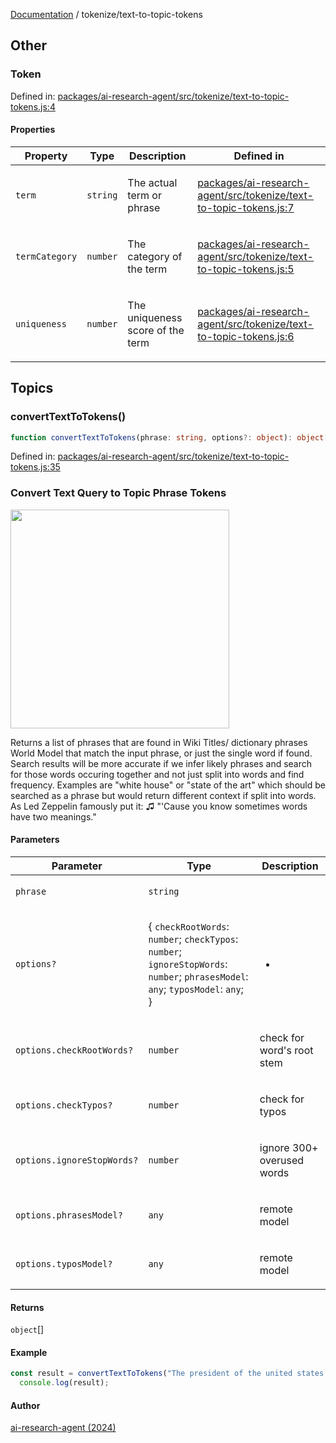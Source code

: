 [Documentation](../modules.md) / tokenize/text-to-topic-tokens

## Other

### Token

Defined in: [packages/ai-research-agent/src/tokenize/text-to-topic-tokens.js:4](https://github.com/vtempest/ai-research-agent/tree/master/packages/ai-research-agent/src/tokenize/text-to-topic-tokens.js#L4)

#### Properties

<table>
<thead>
<tr>
<th>Property</th>
<th>Type</th>
<th>Description</th>
<th>Defined in</th>
</tr>
</thead>
<tbody>
<tr>
<td>

<a id="term"></a> `term`

</td>
<td>

`string`

</td>
<td>

The actual term or phrase

</td>
<td>

[packages/ai-research-agent/src/tokenize/text-to-topic-tokens.js:7](https://github.com/vtempest/ai-research-agent/tree/master/packages/ai-research-agent/src/tokenize/text-to-topic-tokens.js#L7)

</td>
</tr>
<tr>
<td>

<a id="termcategory"></a> `termCategory`

</td>
<td>

`number`

</td>
<td>

The category of the term

</td>
<td>

[packages/ai-research-agent/src/tokenize/text-to-topic-tokens.js:5](https://github.com/vtempest/ai-research-agent/tree/master/packages/ai-research-agent/src/tokenize/text-to-topic-tokens.js#L5)

</td>
</tr>
<tr>
<td>

<a id="uniqueness"></a> `uniqueness`

</td>
<td>

`number`

</td>
<td>

The uniqueness score of the term

</td>
<td>

[packages/ai-research-agent/src/tokenize/text-to-topic-tokens.js:6](https://github.com/vtempest/ai-research-agent/tree/master/packages/ai-research-agent/src/tokenize/text-to-topic-tokens.js#L6)

</td>
</tr>
</tbody>
</table>

## Topics

### convertTextToTokens()

```ts
function convertTextToTokens(phrase: string, options?: object): object[];
```

Defined in: [packages/ai-research-agent/src/tokenize/text-to-topic-tokens.js:35](https://github.com/vtempest/ai-research-agent/tree/master/packages/ai-research-agent/src/tokenize/text-to-topic-tokens.js#L35)

### Convert Text Query to Topic Phrase Tokens
<img width="350px"  src="https://i.imgur.com/NDrmSRQ.png" /> 

Returns a list of phrases that are found in Wiki Titles/ dictionary phrases World Model 
that match the input phrase, or just the single word if found. Search results will be
 more accurate if we infer likely phrases and search for those words occuring together and
 not just split into words and find frequency. Examples are "white house" or "state of the art"
 which should be searched as a phrase but would return different context if split into words.
 As Led Zeppelin famously put it: ♫ "'Cause you know sometimes words have two meanings."

#### Parameters

<table>
<thead>
<tr>
<th>Parameter</th>
<th>Type</th>
<th>Description</th>
</tr>
</thead>
<tbody>
<tr>
<td>

`phrase`

</td>
<td>

`string`

</td>
<td>

</td>
</tr>
<tr>
<td>

`options?`

</td>
<td>

\{ `checkRootWords`: `number`; `checkTypos`: `number`; `ignoreStopWords`: `number`; `phrasesModel`: `any`; `typosModel`: `any`; \}

</td>
<td>

*

</td>
</tr>
<tr>
<td>

`options.checkRootWords?`

</td>
<td>

`number`

</td>
<td>

check for word's root stem

</td>
</tr>
<tr>
<td>

`options.checkTypos?`

</td>
<td>

`number`

</td>
<td>

check for typos

</td>
</tr>
<tr>
<td>

`options.ignoreStopWords?`

</td>
<td>

`number`

</td>
<td>

ignore 300+ overused words

</td>
</tr>
<tr>
<td>

`options.phrasesModel?`

</td>
<td>

`any`

</td>
<td>

remote model

</td>
</tr>
<tr>
<td>

`options.typosModel?`

</td>
<td>

`any`

</td>
<td>

remote model

</td>
</tr>
</tbody>
</table>

#### Returns

`object`[]

#### Example

```ts
const result = convertTextToTokens("The president of the united states is in the white house", { phrasesModel, typosModel });
  console.log(result);
```

#### Author

[ai-research-agent (2024)](https://airesearch.js.org)
